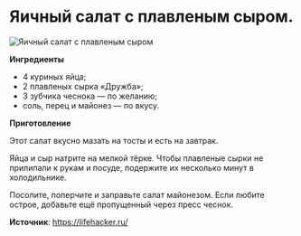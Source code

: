 # Яичный салат с плавленым сыром.

![Яичный салат с плавленым сыром](/images/Kulinar/Salad/yayca_sir.jpg 'Яичный салат с плавленым сыром')

**Ингредиенты**

- 4 куриных яйца;
- 2 плавленых сырка «Дружба»;
- 3 зубчика чеснока — по желанию;
- соль, перец и майонез — по вкусу.

**Приготовление**

Этот салат вкусно мазать на тосты и есть на завтрак.

Яйца и сыр натрите на мелкой тёрке. Чтобы плавленые сырки не прилипали к рукам и посуде, подержите их несколько минут в холодильнике.

Посолите, поперчите и заправьте салат майонезом. Если любите острое, добавьте ещё пропущенный через пресс чеснок.

**Источник**: https://lifehacker.ru/
